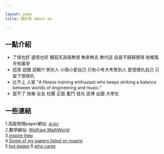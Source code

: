 ```yaml
---

layout: page
title: 關於我 about me

---
```


## 一點介紹

* 了恨也好 遺恨也好 獨孤天涯兩無恨 無來無去 無代誌 自是不歸歸便得 故鄉風月有誰爭 <br>
* 認真 認錯 認輸!!! 笑別人 小情小愛自己 只有小考大考笑別人 愛恨情仇自己 只留下恨與仇 <br>
* 比不上 人家 "A fitness training enthusiast who keeps striking a balance between worlds of engineering and music." <br>
* 當不了 快樂 女友 社團 正面 奮鬥 發光 逕博 出國 大學生

## 一些連結
1.高能物理paper網站: [arxiv](https://arxiv.org/) <br>
2.數學網站: [Wolfram MathWorld](http://mathworld.wolfram.com/)  <br>
3.[inspire jhep](http://inspirehep.net/?ln=zh_TW) <br>
4.[Some of my papers listed on inspire](https://inspirehep.net/search?p=find+eprint+1512.02934) <br>
5.[hot pages](https://www.facebook.com/SGMDDCCUTE/?ref=br_rs)
6.[who cares](http://inspirehep.net/author/profile/E.J.Kuo.1?ln=zh_TW)



